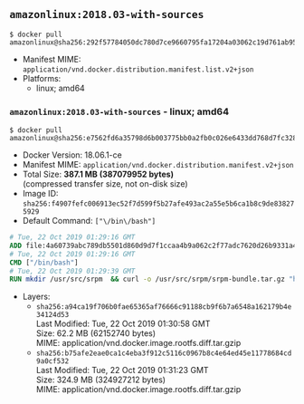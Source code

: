 ## `amazonlinux:2018.03-with-sources`

```console
$ docker pull amazonlinux@sha256:292f57784050dc780d7ce9660795fa17204a03062c19d761ab958d28901ba63f
```

-	Manifest MIME: `application/vnd.docker.distribution.manifest.list.v2+json`
-	Platforms:
	-	linux; amd64

### `amazonlinux:2018.03-with-sources` - linux; amd64

```console
$ docker pull amazonlinux@sha256:e7562fd6a35798d6b003775bb0a2fb0c026e6433dd768d7fc3284bd900f603db
```

-	Docker Version: 18.06.1-ce
-	Manifest MIME: `application/vnd.docker.distribution.manifest.v2+json`
-	Total Size: **387.1 MB (387079952 bytes)**  
	(compressed transfer size, not on-disk size)
-	Image ID: `sha256:f4907fefc006913ec52f7d599f5b27afe493ac2a55e5b6ca1b8c9de838275929`
-	Default Command: `["\/bin\/bash"]`

```dockerfile
# Tue, 22 Oct 2019 01:29:16 GMT
ADD file:4a60739abc789db5501d860d9d7f1ccaa4b9a062c2f77adc7620d26b9331a4ad in / 
# Tue, 22 Oct 2019 01:29:16 GMT
CMD ["/bin/bash"]
# Tue, 22 Oct 2019 01:29:39 GMT
RUN mkdir /usr/src/srpm  && curl -o /usr/src/srpm/srpm-bundle.tar.gz "https://amazon-linux-docker-sources.s3-accelerate.amazonaws.com/srpm-bundle-856bb2f81dfb6dae1bc33b3c3d55b30c990037ccc6da70f3e10ae7f6c13cf841.tar.gz"  && echo "e1f981f4d077e2f832d9a9e5a8e34dd9f16ced8725a897d90b3dcf79799481f9  /usr/src/srpm/srpm-bundle.tar.gz" | sha256sum -c -
```

-	Layers:
	-	`sha256:a94ca19f706b0fae65365af76666c91188cb9f6b7a6548a162179b4e34124d53`  
		Last Modified: Tue, 22 Oct 2019 01:30:58 GMT  
		Size: 62.2 MB (62152740 bytes)  
		MIME: application/vnd.docker.image.rootfs.diff.tar.gzip
	-	`sha256:b75afe2eae0ca1c4eba3f912c5116c0967b8c4e64ed45e11778684cd9a0cf532`  
		Last Modified: Tue, 22 Oct 2019 01:31:23 GMT  
		Size: 324.9 MB (324927212 bytes)  
		MIME: application/vnd.docker.image.rootfs.diff.tar.gzip
